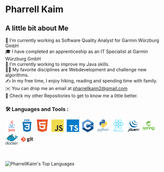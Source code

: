 # Pharrell Kaim

## A little bit about Me
🏢  I'm currently working as Software Quality Analyst for Garmin Würzburg GmbH<br/>
🎓  I have completed an apprenticeship as an IT Specialist at Garmin Würzburg GmbH<br/>
🌱  I'm currently working to improve my Java skills. <br/>
👨‍💻  My favorite disciplines are Webdevelopment and challenge new algorithms. <br/>
✍️  In my free time, I enjoy hiking, reading and spending time with family. <br/>
✉️  You can drop me an email at pharrellkaim2@gmail.com <br/>
📄  Check my other Repositories to get to know me a little better. <br/>

### :hammer_and_wrench: Languages and Tools :
<div>
  <p float="right">
    <img src="https://github.com/devicons/devicon/blob/master/icons/java/java-original-wordmark.svg" title="Java" alt="Java" width="40" height="40"/>&nbsp;
    <img src="https://github.com/devicons/devicon/blob/master/icons/css3/css3-plain-wordmark.svg"  title="CSS3" alt="CSS" width="40" height="40"/>&nbsp;
    <img src="https://github.com/devicons/devicon/blob/master/icons/html5/html5-original.svg" title="HTML5" alt="HTML" width="40" height="40"/>&nbsp;
    <img src="https://github.com/devicons/devicon/blob/master/icons/javascript/javascript-original.svg" title="JavaScript" alt="JavaScript" width="40" height="40"/>&nbsp;  
    <img src="https://github.com/devicons/devicon/blob/master/icons/typescript/typescript-plain.svg" title="Typescript" **alt="Typescript" width="40" height="40"/>&nbsp;
    <img src="https://github.com/devicons/devicon/blob/master/icons/cplusplus/cplusplus-original.svg" title="C++" **alt="C++" width="40" height="40"/>&nbsp;
    <img src="https://github.com/devicons/devicon/blob/master/icons/python/python-original-wordmark.svg" title="Python" **alt="Python" width="40" height="40"/>&nbsp;
    <img src="https://github.com/devicons/devicon/blob/master/icons/react/react-original-wordmark.svg" title="React" alt="React" width="40" height="40"/>&nbsp;
    <img src="https://github.com/devicons/devicon/blob/master/icons/jquery/jquery-original-wordmark.svg" title="JQuery" alt="JQuery" width="40" height="40"/>&nbsp;
    <img src="https://github.com/devicons/devicon/blob/master/icons/spring/spring-original-wordmark.svg" title="Spring" alt="Spring" width="40" height="40"/>&nbsp;
    <img src="https://github.com/devicons/devicon/blob/master/icons/docker/docker-original-wordmark.svg" title="Docker" **alt="Docker" width="40" height="40"/>&nbsp;
    <img src="https://github.com/devicons/devicon/blob/master/icons/git/git-original-wordmark.svg" title="Git" **alt="Git" width="40" height="40"/>&nbsp;
  </p>
</div>
  <br/>
  
![PharrellKaim's Top Languages](https://github-readme-stats.vercel.app/api/top-langs/?username=PharrellKaim&theme=react&show_icons=true&hide_border=true&layout=compact)
